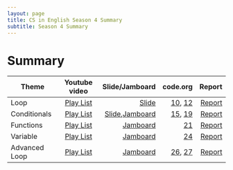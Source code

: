 ```yaml
---
layout: page
title: CS in English Season 4 Summary
subtitle: Season 4 Summary  
---
```

# Summary

| Theme        | Youtube video  | Slide/Jamboard | code.org  | Report |
| ------------- |:-------------:| -----:| -----:| -----:|
| Loop     |  [Play List](https://www.youtube.com/playlist?list=PLi-qDeIYZnYl1PTbl7IgkUDiSrcQFwK8-) | [Slide](https://docs.google.com/presentation/d/1XElcJkXfw8DzTqHlAlAtvtuv3Zf0EWF-XkXf5z8Eqps/edit?usp=sharing) | [10](https://studio.code.org/s/express-2021/lessons/10/levels/1), [12](https://studio.code.org/s/express-2021/lessons/12/levels/1)| [Report](https://www.csinenglish.club/2021-07-17-looping/) | 
| Conditionals      | [Play List](https://www.youtube.com/playlist?list=PLi-qDeIYZnYlNph1Mu4w61LJT2siygHS3)     |  [Slide](https://docs.google.com/presentation/d/1p7kaDbre6hYi9LgBxumSCMZOUBxCsZ10ERqThLUb19A/edit?usp=sharing),[Jamboard](https://jamboard.google.com/d/1GApBVvoLiWHqqanYZBuFbhnfOz0pfgpV6X04bjKWvLU/copy)  | [15](https://studio.code.org/s/express-2021/lessons/15/levels/1?section_id=3519046), [19](https://studio.code.org/s/express-2021/lessons/19/levels/1?section_id=3519046) | [Report](https://www.csinenglish.club/2021-09-19-conditionals/)|
| Functions | [Play List](https://www.youtube.com/playlist?list=PLi-qDeIYZnYniv1Y3oqYm-j-pescKAY6U)      |  [Jamboard](https://jamboard.google.com/d/1KUb48Tol9-Yhy2qdfFXuwQn_f6GMUmkHKnuvEt-UbYE/copy)  |  [21](https://studio.code.org/s/express-2021/lessons/21/levels/1) | [Report](https://www.csinenglish.club/2021-11-06-function/)|
| Variable | [Play List](https://www.youtube.com/playlist?list=PLi-qDeIYZnYk7XJ890T6NVyL6WZYqVlTy)    | [Jamboard](https://jamboard.google.com/d/1pLBvEQrOx9vYWp8BLRufIJ2apHYf22vsR4Ovw8uxmdM/copy)  | [24](https://studio.code.org/s/express-2021/lessons/24/levels/1) | [Report](https://www.csinenglish.club/2022-01-15-variable/)| 
| Advanced Loop |  [Play List](https://www.youtube.com/playlist?list=PLi-qDeIYZnYkhJCXPjha3a7I-VNGRFzKF)     |  [Jamboard](https://www.csinenglish.club/2022-03-12-forloop/) | [26](https://studio.code.org/s/express-2021/lessons/26/levels/1), [27](https://studio.code.org/s/express-2021/lessons/27/levels/1)|[Report](https://www.csinenglish.club/2022-03-12-forloop/) |